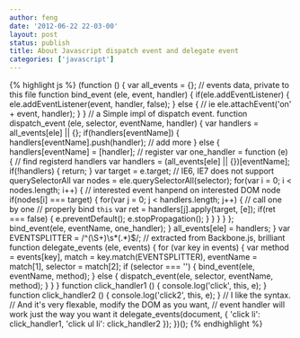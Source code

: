 ```yaml
---
author: feng
date: '2012-06-22 22-03-00'
layout: post
status: publish
title: About Javascript dispatch event and delegate event
categories: ['javascript']
---
```


{% highlight js %}
(function () {
  var all_events = {};          // events data, private to this file
  function bind_event (ele, event, handler) {
    if(ele.addEventListener) {
      ele.addEventListener(event, handler, false);
    } else {                    // ie
      ele.attachEvent('on' + event, handler);
    }
  }
  // a Simple impl of dispatch event.
  function dispatch_event (ele, selector, eventName, handler) {
    var handlers = all_events[ele] || {};
    if(handlers[eventName]) {
      handlers[eventName].push(handler); // add more
    } else {
      handlers[eventName] = [handler]; // register
      var one_handler = function (e) {
        // find registerd handlers
        var handlers = (all_events[ele] || {})[eventName];
        if(!handlers) { return; }
        var target = e.target;
        // IE6, IE7 does not support querySelectorAll
        var nodes = ele.querySelectorAll(selector);
        for(var i = 0; i < nodes.length; i++) {
          // interested event hanpend on interested DOM node
          if(nodes[i] === target) {
            for(var j = 0; j < handlers.length; j++) { // call one by one
              // properly bind `this`
              var ret = handlers[j].apply(target, [e]);
              if(ret === false) {
                e.preventDefault(); e.stopPropagation();
              }
            }
          }
        }
      };
      bind_event(ele, eventName, one_handler);
    }
    all_events[ele] = handlers;
  }
  var EVENTSPLITTER = /^(\S+)\s*(.*)$/;
  // extracted from Backbone.js, brilliant
  function delegate_events (ele, events) {
    for (var key in events) {
      var method = events[key],
          match = key.match(EVENTSPLITTER),
          eventName = match[1],
          selector = match[2];
      if (selector === '') {
        bind_event(ele, eventName, method);
      } else {
        dispatch_event(ele, selector, eventName, method);
      }
    }
  }
  function click_handler1 () { console.log('click', this, e); }
  function click_handler2 () { console.log('click2', this, e); }
  // I like the syntax.
  // And it's very flexable, modify the DOM as you want,
  // event handler will work just the way you want it
  delegate_events(document, {
    'click li': click_handler1,
    'click ul li': click_handler2
  });
})();
{% endhighlight %}
